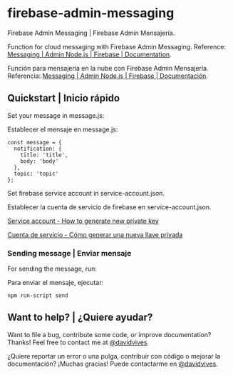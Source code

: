 # firebase-admin-messaging
Firebase Admin Messaging | Firebase Admin Mensajería.

Function for cloud messaging with Firebase Admin Messaging. Reference: [Messaging | Admin Node.js | Firebase | Documentation](https://firebase.google.com/docs/reference/admin/node/admin.messaging).

Función para mensajería en la nube con Firebase Admin Mensajería. Referencia: [Messaging | Admin Node.js | Firebase | Documentación](https://firebase.google.com/docs/reference/admin/node/admin.messaging).

## Quickstart | Inicio rápido

Set your message in message.js:

Establecer el mensaje en message.js:

```
const message = {
  notification: {
    title: 'title',
    body: 'body'
  },
  topic: 'topic'
};
```

Set firebase service account in service-account.json.

Establecer la cuenta de servicio de firebase en service-account.json.

[Service account - How to generate new private key](https://firebase.google.com/docs/admin/setup?authuser=0#add_firebase_to_your_app)

[Cuenta de servicio - Cómo generar una nueva llave privada](https://firebase.google.com/docs/admin/setup?authuser=0#add_firebase_to_your_app)

### Sending message | Enviar mensaje

For sending the message, run:

Para enviar el mensaje, ejecutar:

```npm run-script send```

## Want to help? | ¿Quiere ayudar?

Want to file a bug, contribute some code, or improve documentation? Thanks! Feel free to contact me at [@davidvives](https://twitter.com/davidvives).

¿Quiere reportar un error o una pulga, contribuir con código o mejorar la documentación? ¡Muchas gracias! Puede contactarme en [@davidvives](https://twitter.com/davidvives).
